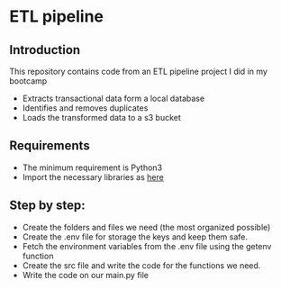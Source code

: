 # ETL pipeline

## Introduction
This repository contains code from an ETL pipeline project I did in my bootcamp

- Extracts transactional data form a local database
- Identifies and removes duplicates
- Loads the transformed data to a s3 bucket

## Requirements
- The minimum requirement is Python3 
- Import the necessary libraries as [here](https://github.com/lflores180/etl-pipeline/blob/main/requirements.txt)

## Step by step:
- Create the folders and files we need (the most organized possible)
- Create the .env file for storage the keys and keep them safe. 
- Fetch the environment variables from the .env file using the getenv function
- Create the src file and write the code for the functions we need.
- Write the code on our main.py file
